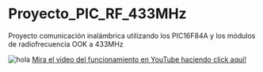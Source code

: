 # Proyecto_PIC_RF_433MHz
Proyecto comunicación inalámbrica utilizando los PIC16F84A y los módulos de radiofrecuencia OOK a 433MHz

![hola](https://i9.ytimg.com/vi_webp/p3odrQBYL-k/maxresdefault.webp?v=663e6a26&sqp=CISV1LoG&rs=AOn4CLDVBQ8JCJB40nPxltu96wNFgCRdzA)
[Mira el video del funcionamiento en YouTube haciendo click aqui!](https://www.youtube.com/watch?v=p3odrQBYL-k)
